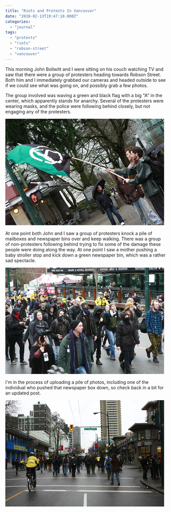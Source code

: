 ```yaml
---
title: "Riots and Protests In Vancouver"
date: "2010-02-13T19:47:10.000Z"
categories: 
  - "journal"
tags: 
  - "protests"
  - "riots"
  - "robson-street"
  - "vancouver"
---
```


This morning John Bollwitt and I were sitting on his couch watching TV and saw that there were a group of protesters heading towards Robson Street. Both him and I immediately grabbed our cameras and headed outside to see if we could see what was going on, and possibly grab a few photos.

The group involved was waving a green and black flag with a big "A" in the center, which apparently stands for anarchy. Several of the protesters were wearing masks, and the police were following behind closely, but not engaging any of the protesters.

![Anarchy](images/4354490276_107e747bea.jpg)

At one point both John and I saw a group of protesters knock a pile of mailboxes and newspaper bins over and keep walking. There was a group of non-protesters following behind trying to fix some of the damage these people were doing along the way. At one point I saw a mother pushing a baby stroller stop and kick down a green newspaper bin, which was a rather sad spectacle.

![Robson Riots](images/4353766203_2ab1b01789.jpg)

I'm in the process of uploading a pile of photos, including one of the individual who pushed that newspaper box down, so check back in a bit for an updated post.

![Protesters](images/4353787655_5044b571cf.jpg)
